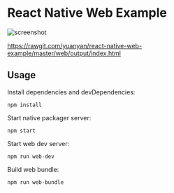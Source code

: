 # React Native Web Example

![screenshot](http://img2.tbcdn.cn/L1/461/1/a5f491173dc97e71c5c6000244f22cf758856028.png)

https://rawgit.com/yuanyan/react-native-web-example/master/web/output/index.html

## Usage
Install dependencies and devDependencies:
```
npm install
```

Start native packager server:
```
npm start
```

Start web dev server:
```
npm run web-dev
```

Build web bundle:
```
npm run web-bundle
```
